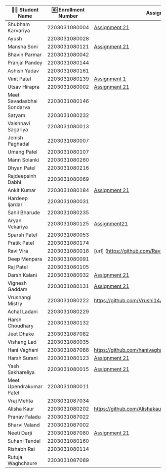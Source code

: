 | 👩‍🎓 Student Name | 🆔 Enrollment Number | Assignment 21 URL | GitHub Repo |
|-----------------|-------------------|------------|-------------|
| Shubham Karvariya | 2203031080004 | [Assignment 21](https://github.com/5hubhm/ExpressJS101/blob/main/GlowDerm/app.js)|[Github](https://github.com/5hubhm/ExpressJS101) |
| Ayush | 2203031080028 | | |
| Mansha Soni | 2203031080121 |[Assignment 21](https://github.com/mansha-6/GlowDerma/blob/main/index.js)|[Github](https://github.com/mansha-6/GlowDerma)|
| Bhavin Parmar | 2203031080042 | | |
| Pranjal Pandey | 2203031080144 | | |
| Ashish Yadav | 2203031080161 | | |
| Vinit Patel | 2203031080139 | [Assignment 1](https://github.com/Vinitpatel28/GlowDerma/blob/main/index.js)|[GitHub](https://github.com/Vinitpatel28/GlowDerma.git) |
| Utsav Hirapra | 2203031080002 |[Assignment 21](https://github.com/utsav1213/Express101/blob/main/GlowDerma/app.js) |[Github](https://github.com/utsav1213/Express101) |
| Meet Savadasbhai Sondarva | 2203031080146 | | |
| Satyam | 2203031080232 | | |
| Vaishnavi Sagariya | 2203031080013 | | |
| Jenish Paghadal | 2203031080007 | | |
| Umang Patel | 2203031080107 | | |
| Mann Solanki | 2203031080260 | | |
| Dhyan Patel | 2203031080216 | | |
| Rajdeepsinh Dabhi | 2203031080069 | | |
| Ankit Kumar | 2203031080184 |[Assignment 21](https://github.com/Ankiitsuthar/GlowDerma/blob/main/index.js) |[GitHub])(https://github.com/Ankiitsuthar/GlowDerma) |
| Hardeep Ijardar | 2203031080031 | | |
| Sahil Bharude | 2203031080235 | | |
| Aryan Vekariya | 2203031080125 |[Assignment21](https://github.com/aaryanvekariya/Express_Work/blob/main/index.js) |[Repository](https://github.com/aaryanvekariya/Express_Work) |
| Sparsh Patel | 2203031080053 | | |
| Pratik Patel | 2203031080174 | | |
| Ravi Vira | 2203031080018 |[url] (https://github.com/Ravi-vira/Express101/blob/main/app.js) |[git](https://github.com/Ravi-vira/Express101) |
| Deep Menpara | 2203031080091 | | |
| Raj Patel | 2203031080105 | | |
| Darsh Kalani | 2203031080032 |[Assignment 21](https://github.com/Darshkalani28/GlowDerma) | [Github](https://github.com/Darshkalani28/GlowDerma) |
| Vignesh Gaddam | 2203031080131 |[Assignment 21](https://github.com/mrvigneshgaddam/GlowDerma/blob/main/index.js) |[GitHub](https://github.com/mrvigneshgaddam/GlowDerma) |
| Vrushangi Mistry | 2203031080222 |https://github.com/Vrushi14/GlowDerma/blob/main/index.js |https://github.com/Vrushi14/GlowDerma |
| Achal Ladani | 2203031080229 | | |
| Harsh Choudhary | 2203031080132 | | |
| Jeet Dhake | 2303031087082 | | |
| Vishang Lad | 2203031080035 | | |
| Hani Vaghani | 2303031087088 |https://github.com/hanivaghani/GlowDerma/blob/master/index.js|https://github.com/hanivaghani/GlowDerma/tree/master|
| Harsh Surani | 2203031080123 | [Assignment 21](https://github.com/suraniharsh/GlowDerma) | [Github](https://github.com/suraniharsh/GlowDerma) |
| Yash Sakhareliya | 2203031080015 |[Assignment 21](https://github.com/YashSakhareliya/Express101/blob/main/app.js) |[GITHUB](https://github.com/YashSakhareliya/Express101/) |
| Meet Upendrakumar Patel | 2203031080011 | | |
| Vraj Mehta | 2303031087034 | | |
| Alisha Kaur | 2203031080202 |https://github.com/Alishakaur431/GlowDerma/blob/main/index.js |https://github.com/Alishakaur431/GlowDerma |
| Pranav Faladu | 2303031087022 | | |
| Bharvi Valand | 2303031087002 | | |
| Neeti Darji | 2303031087080 |[Assignment 21](https://github.com/Neetidarji/GlowDerma/blob/master/index.js)|[Github](https://github.com/Neetidarji/GlowDerma/tree/master)|
| Suhani Tandel | 2203031080160 | | |
| Rishabh Rai | 2203031080114 | | |
| Rutuja Waghchaure | 2303031087089 | | |
